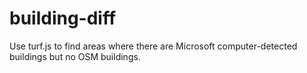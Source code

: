 # building-diff
Use turf.js to find areas where there are Microsoft computer-detected buildings but no OSM buildings.
